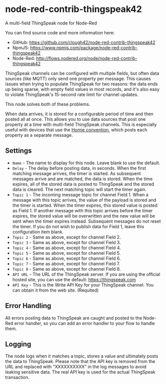 # node-red-contrib-thingspeak42
A multi-field ThingSpeak node for Node-Red

You can find source code and more information here:

- GitHub:  https://github.com/clough42/node-red-contrib-thingspeak42
- NpmJS:  https://www.npmjs.com/package/node-red-contrib-thingspeak42
- Node-Red:  http://flows.nodered.org/node/node-red-contrib-thingspeak42

ThingSpeak channels can be configured with multiple fields, but often
data sources (like MQTT) only send one property per message.  This causes
issues when trying to populate ThingSpeak for two reasons: the data ends
up being sparse, with empty field values in most records, and it's also easy to violate
ThingSpeak's 15-second rate limit for channel updates.

This node solves both of these problems.

When data arrives, it is stored for a configurable period of time and then
posted all at once.  This allows you to use data sources
that post one property at a time with multi-field ThingSpeak channels.
This is especially useful with devices that use the
[Homie convention](https://github.com/marvinroger/homie), which posts each property as a separate message.

## Settings

- `Name` - The name to display for this node.  Leave blank to use the default.
- `Delay` - The delay before posting data, in seconds.  When the first matching
message arrives, the timer is started.  As subsequent messages arrive and are matched,
the data is stored.  When the time expires, all of the stored data is posted to
ThingSpeak and the stored data is cleared.  The next matching topic will start the
timer again.
- `Topic 1` - The incoming message topic for channel Field 1.  When a message
with this topic arrives, the value of the payload is stored and the timer is started.
When the timer expires, this stored value is posted as Field 1.  If another message
with this topic arrives before the timer expires, the stored value will be
overwritten and the new value will be sent when the timer expires instead.  Subsequent
messages do not reset the timer.  If you do not wish to publish data for Field 1,
leave this configuration item blank.
- `Topic 2` - Same as above, except for channel Field 2.
- `Topic 3` - Same as above, except for channel Field 3.
- `Topic 4` - Same as above, except for channel Field 4.
- `Topic 5` - Same as above, except for channel Field 5.
- `Topic 6` - Same as above, except for channel Field 6.
- `Topic 7` - Same as above, except for channel Field 7.
- `Topic 8` - Same as above, except for channel Field 8.
- `API URL` - The URL of the ThingSpeak server.  If you are using the official
hosted site, you can use the default:  https://thingspeak.com
- `API Key` - This is the Write API Key for your ThingSpeak channel.  You can
obtain it from the web site.  (Requited)

## Error Handling

All errors posting data to ThingSpeak are caught and posted to the
Node-Red error handler, so you can add an error handler to your flow to
handle them.

## Logging

The node logs when it matches a topic, stores a value and ultimately
posts the data to ThingSpeak.  Please note that the API key is removed
from the URL and replaced with "XXXXXXXXXX" in the log messages to
avoid leaking sensitive data.  The real API key is used for the actual
ThingSpeak transaction.